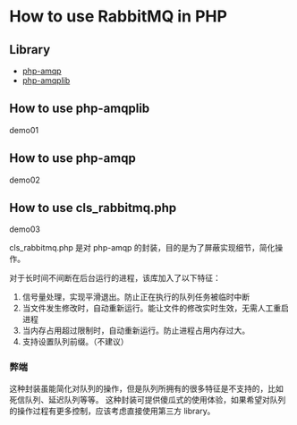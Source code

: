 
# How to use RabbitMQ in PHP

## Library 

- [php-amqp](https://github.com/pdezwart/php-amqp)
- [php-amqplib](https://github.com/php-amqplib/php-amqplib)

## How to use php-amqplib

demo01

## How to use php-amqp

demo02

## How to use cls_rabbitmq.php

demo03

cls_rabbitmq.php 是对 php-amqp 的封装，目的是为了屏蔽实现细节，简化操作。

对于长时间不间断在后台运行的进程，该库加入了以下特征：

1. 信号量处理，实现平滑退出。防止正在执行的队列任务被临时中断
2. 当文件发生修改时，自动重新运行。能让文件的修改实时生效，无需人工重启进程
3. 当内存占用超过限制时，自动重新运行。防止进程占用内存过大。
4. 支持设置队列前缀。（不建议）

### 弊端

这种封装虽能简化对队列的操作，但是队列所拥有的很多特征是不支持的，比如 死信队列、延迟队列等等。
这种封装可提供傻瓜式的使用体验，如果希望对队列的操作过程有更多控制，应该考虑直接使用第三方 library。


